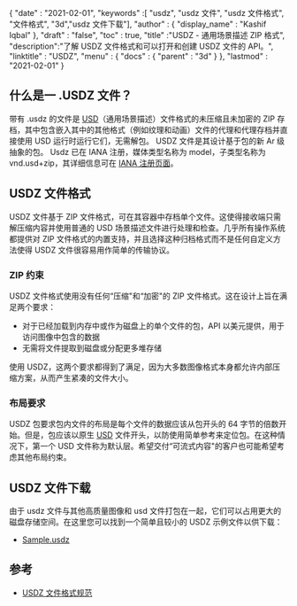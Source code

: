 {
  "date" : "2021-02-01",
  "keywords" :[ "usdz", "usdz 文件", "usdz 文件格式", "文件格式", "3d","usdz 文件下载"],
  "author" : {
    "display_name" : "Kashif Iqbal"
},
  "draft" : "false",
  "toc" : true,
  "title" :"USDZ - 通用场景描述 ZIP 格式",
  "description":"了解 USDZ 文件格式和可以打开和创建 USDZ 文件的 API。",
  "linktitle" : "USDZ",
  "menu" : {
    "docs" : {
      "parent" : "3d"
}
},
  "lastmod" : "2021-02-01"
}

## 什么是一 .USDZ 文件？

带有 .usdz 的文件是 [USD](/zh/3d/usd/)（通用场景描述）文件格式的未压缩且未加密的 ZIP 存档，其中包含嵌入其中的其他格式（例如纹理和动画）文件的代理和代理存档并直接使用 USD 运行时运行它们，无需解包。 USDZ 文件是其设计基于包的新 Ar 级抽象的包。 Usdz 已在 IANA 注册，媒体类型名称为 model，子类型名称为 vnd.usd+zip，其详细信息可在 [IANA 注册页面](https://www.iana.org/assignments/media-types/model/vnd.usdz+zip)。

## USDZ 文件格式

USDZ 文件基于 ZIP 文件格式，可在其容器中存档单个文件。这使得接收端只需解压缩内容并使用普通的 USD 场景描述文件进行处理和检查。几乎所有操作系统都提供对 ZIP 文件格式的内置支持，并且选择这种归档格式而不是任何自定义方法使得 USDZ 文件很容易用作简单的传输协议。

### ZIP 约束

USDZ 文件格式使用没有任何“压缩"和“加密"的 ZIP 文件格式。这在设计上旨在满足两个要求：

* 对于已经加载到内存中或作为磁盘上的单个文件的包，API 以美元提供，用于访问图像中包含的数据
* 无需将文件提取到磁盘或分配更多堆存储

使用 USDZ，这两个要求都得到了满足，因为大多数图像格式本身都允许内部压缩方案，从而产生紧凑的文件大小。

### 布局要求

USDZ 包要求包内文件的布局是每个文件的数据应该从包开头的 64 字节的倍数开始。但是，包应该以原生 [USD](/zh/3d/usd/) 文件开头，以防使用简单参考来定位包。在这种情况下，第一个 USD 文件称为默认层。希望交付“可流式内容"的客户也可能希望考虑其他布局约束。

## USDZ 文件下载
由于 usdz 文件与其他高质量图像和 usd 文件打包在一起，它们可以占用更大的磁盘存储空间。在这里您可以找到一个简单且较小的 USDZ 示例文件以供下载：

- [Sample.usdz](../sample.usdz)

## 参考

* [USDZ 文件格式规范](https://openusd.org/release/spec_usdz.html)

